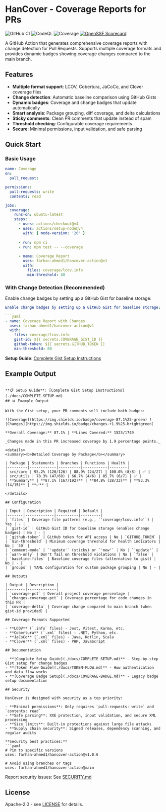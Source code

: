# HanCover - Coverage Reports for PRs

![GitHub CI](https://github.com/farhan-ahmed1/hancover-action/actions/workflows/ci.yml/badge.svg)
![CodeQL](https://github.com/farhan-ahmed1/hancover-action/actions/workflows/codeql.yml/badge.svg)
![Coverage](https://img.shields.io/endpoint?url=https://gist.githubusercontent.com/farhan-ahmed1/96e4dc85e2b5c6a2e7f7cdcdc576eb6c/raw/coverage-badge.json)
[![OpenSSF Scorecard](https://api.scorecard.dev/projects/github.com/farhan-ahmed1/hancover-action/badge)](https://scorecard.dev/viewer/?uri=github.com/farhan-ahmed1/hancover-action)

A GitHub Action that generates comprehensive coverage reports with change detection for Pull Requests. Supports multiple coverage formats and provides dynamic badges showing coverage changes compared to the main branch.

## Features

- **Multiple format support**: LCOV, Cobertura, JaCoCo, and Clover coverage files
- **Change detection**: Automatic baseline comparison using GitHub Gists
- **Dynamic badges**: Coverage and change badges that update automatically
- **Smart analysis**: Package grouping, diff coverage, and delta calculations  
- **Sticky comments**: Clean PR comments that update instead of spam
- **Threshold checking**: Configurable coverage requirements
- **Secure**: Minimal permissions, input validation, and safe parsing

## Quick Start

### Basic Usage

```yaml
name: Coverage
on:
  pull_request:

permissions:
  pull-requests: write
  contents: read

jobs:
  coverage:
    runs-on: ubuntu-latest
    steps:
      - uses: actions/checkout@v4
      - uses: actions/setup-node@v4
        with: { node-version: '20' }
      
      - run: npm ci
      - run: npm test -- --coverage
      
      - name: Coverage Report
        uses: farhan-ahmed1/hancover-action@v1
        with:
          files: coverage/lcov.info
          min-threshold: 80
```

### With Change Detection (Recommended)

Enable change badges by setting up a GitHub Gist for baseline storage:

```yaml
Enable change badges by setting up a GitHub Gist for baseline storage:

```yaml
- name: Coverage Report with Changes
  uses: farhan-ahmed1/hancover-action@v1
  with:
    files: coverage/lcov.info
    gist-id: ${{ secrets.COVERAGE_GIST_ID }}
    github-token: ${{ secrets.GITHUB_TOKEN }}
    min-threshold: 80
```

**Setup Guide**: [Complete Gist Setup Instructions](./docs/COMPLETE-SETUP.md)

## Example Output
```

**📋 Setup Guide**: [Complete Gist Setup Instructions](./docs/COMPLETE-SETUP.md)
## 📊 Example Output

With the Gist setup, your PR comments will include both badges:

![Coverage](https://img.shields.io/badge/coverage-87.1%25-green) ![Changes](https://img.shields.io/badge/changes-+1.9%25-brightgreen)

**Overall Coverage:** 87.1% | **Lines Covered:** 1523/1749  

_Changes made in this PR increased coverage by 1.9 percentage points._

<details>
<summary><b>Detailed Coverage by Package</b></summary>

| Package | Statements | Branches | Functions | Health |
|---------|------------|----------|-----------|--------|
| src/core | 95.2% (120/126) | 88.9% (24/27) | 100.0% (8/8) | ✅ |
| src/utils | 78.3% (47/60) | 66.7% (4/6) | 85.7% (6/7) | ✅ |
| **Summary** | **87.1% (167/192)** | **84.8% (28/33)** | **93.3% (14/15)** | **✅** |

</details>

## Configuration

| Input | Description | Required | Default |
|-------|-------------|----------|---------|
| `files` | Coverage file patterns (e.g., `'coverage/lcov.info'`) | Yes | - |
| `gist-id` | GitHub Gist ID for baseline storage (enables change badges) | No | - |
| `github-token` | GitHub token for API access | No | `GITHUB_TOKEN` |
| `min-threshold` | Minimum coverage threshold for health indicators | No | `50` |
| `comment-mode` | `'update'` (sticky) or `'new'` | No | `'update'` |
| `warn-only` | Don't fail on threshold violations | No | `false` |
| `baseline-files` | Baseline coverage files (alternative to gist) | No | - |
| `groups` | YAML configuration for custom package grouping | No | - |

## Outputs

| Output | Description |
|--------|-------------|
| `coverage-pct` | Overall project coverage percentage |
| `changes-coverage-pct` | Coverage percentage for code changes in this PR |
| `coverage-delta` | Coverage change compared to main branch (when gist-id provided) |

## Coverage Formats Supported

- **LCOV** (`.info` files) - Jest, Vitest, Karma, etc.
- **Cobertura** (`.xml` files) - .NET, Python, etc.  
- **JaCoCo** (`.xml` files) - Java, Kotlin, Scala
- **Clover** (`.xml` files) - PHP, JavaScript

## Documentation

- **[Complete Setup Guide](./docs/COMPLETE-SETUP.md)** - Step-by-step Gist setup for change badges
- **[Token Flow Guide](./docs/TOKEN-FLOW.md)** - How authentication and data flow works
- **[Coverage Badge Setup](./docs/COVERAGE-BADGE.md)** - Legacy badge setup documentation

## Security

HanCover is designed with security as a top priority:

- **Minimal permissions**: Only requires `pull-requests: write` and `contents: read`
- **Safe parsing**: XXE protection, input validation, and secure XML processing
- **Size limits**: Built-in protections against large file attacks
- **Supply chain security**: Signed releases, dependency scanning, and regular audits

**Security best practices:**
```yaml
# Pin to specific versions
uses: farhan-ahmed1/hancover-action@v1.0.0

# Avoid using branches or tags
uses: farhan-ahmed1/hancover-action@main
```

Report security issues: See [SECURITY.md](SECURITY.md)

## License

Apache-2.0 - see [LICENSE](LICENSE) for details.
